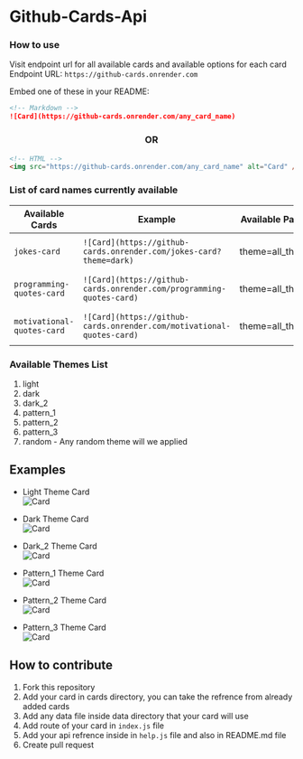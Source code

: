 # Github-Cards-Api

### How to use

Visit endpoint url for all available cards and available options for each card <br/>
Endpoint URL: `https://github-cards.onrender.com`

Embed one of these in your README:

```md
<!-- Markdown -->
![Card](https://github-cards.onrender.com/any_card_name)
```

<h3 align="center">OR</h3>

```html
<!-- HTML -->
<img src="https://github-cards.onrender.com/any_card_name" alt="Card" />
```


### List of card names currently available

| Available Cards | Example | Available Params | Preview |
| --------------- | ------- | ---------------- | ------- |
| `jokes-card` | `![Card](https://github-cards.onrender.com/jokes-card?theme=dark)` | theme=all_themes | https://github-cards.onrender.com/jokes-card?theme=dark |
| `programming-quotes-card` | `![Card](https://github-cards.onrender.com/programming-quotes-card)` | theme=all_themes | https://github-cards.onrender.com/programming-quotes-card |
| `motivational-quotes-card` | `![Card](https://github-cards.onrender.com/motivational-quotes-card)` | theme=all_themes | https://github-cards.onrender.com/motivational-quotes-card |


### Available Themes List
1. light
2. dark
3. dark_2
4. pattern_1
5. pattern_2
6. pattern_3
7. random - Any random theme will we applied

## Examples
- Light Theme Card <br/>
![Card](https://github-cards.onrender.com/jokes-card?theme=light)

- Dark Theme Card <br/>
![Card](https://github-cards.onrender.com/jokes-card?theme=dark)

- Dark_2 Theme Card <br/>
![Card](https://github-cards.onrender.com/jokes-card?theme=dark_2)

- Pattern_1 Theme Card <br/>
![Card](https://github-cards.onrender.com/jokes-card?theme=pattern_1)

- Pattern_2 Theme Card <br/>
![Card](https://github-cards.onrender.com/jokes-card?theme=pattern_2)

- Pattern_3 Theme Card <br/>
![Card](https://github-cards.onrender.com/jokes-card?theme=pattern_3)

## How to contribute

1. Fork this repository
2. Add your card in cards directory, you can take the refrence from already added cards
3. Add any data file inside data directory that your card will use
4. Add route of your card in `index.js` file
5. Add your api refrence inside in `help.js` file and also in README.md file
6. Create pull request

